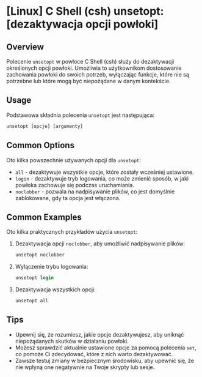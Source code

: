 # [Linux] C Shell (csh) unsetopt: [dezaktywacja opcji powłoki]

## Overview
Polecenie `unsetopt` w powłoce C Shell (csh) służy do dezaktywacji określonych opcji powłoki. Umożliwia to użytkownikom dostosowanie zachowania powłoki do swoich potrzeb, wyłączając funkcje, które nie są potrzebne lub które mogą być niepożądane w danym kontekście.

## Usage
Podstawowa składnia polecenia `unsetopt` jest następująca:

```csh
unsetopt [opcje] [argumenty]
```

## Common Options
Oto kilka powszechnie używanych opcji dla `unsetopt`:

- `all` - dezaktywuje wszystkie opcje, które zostały wcześniej ustawione.
- `login` - dezaktywuje tryb logowania, co może zmienić sposób, w jaki powłoka zachowuje się podczas uruchamiania.
- `noclobber` - pozwala na nadpisywanie plików, co jest domyślnie zablokowane, gdy ta opcja jest włączona.

## Common Examples
Oto kilka praktycznych przykładów użycia `unsetopt`:

1. Dezaktywacja opcji `noclobber`, aby umożliwić nadpisywanie plików:

   ```csh
   unsetopt noclobber
   ```

2. Wyłączenie trybu logowania:

   ```csh
   unsetopt login
   ```

3. Dezaktywacja wszystkich opcji:

   ```csh
   unsetopt all
   ```

## Tips
- Upewnij się, że rozumiesz, jakie opcje dezaktywujesz, aby uniknąć niepożądanych skutków w działaniu powłoki.
- Możesz sprawdzić aktualnie ustawione opcje za pomocą polecenia `set`, co pomoże Ci zdecydować, które z nich warto dezaktywować.
- Zawsze testuj zmiany w bezpiecznym środowisku, aby upewnić się, że nie wpłyną one negatywnie na Twoje skrypty lub sesje.